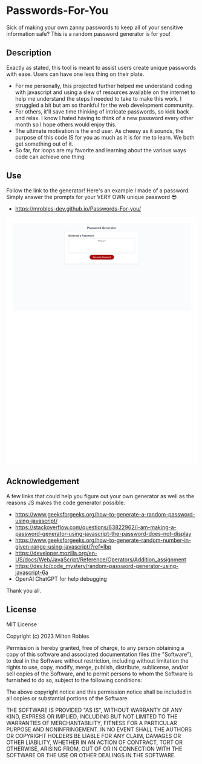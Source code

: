 # Passwords-For-You
Sick of making your own zanny passwords to keep all of your sensitive information safe?
This is a random password generator is for you!

## Description

Exactly as stated, this tool is meant to assist users create unique passwords with ease. Users can have one less thing on their plate.

- For me personally, this projected further helped me understand coding with javascript and using a slew of resources available on the internet to help me understand the steps I needed to take to make this work. I struggled a bit but am so thankful for the web development community.
- For others, it'll save time thinking of intricate passwords, so kick back and relax. I know I hated having to think of a new password every other month so I hope others would enjoy this.
- The ultimate motivation is the end user. As cheesy as it sounds, the purpose of this code IS for you as much as it is for me to learn. We both get something out of  it.
- So far, for loops are my favorite and learning about the various ways code can achieve one thing.

## Use

Follow the link to the generator! Here's an example I made of a password. Simply answer the prompts for your VERY OWN unique password 😎 

- https://mrobles-dev.github.io/Passwords-For-you/

![alt tex](./Assets/Password-Generator_1.jpg)

## Acknowledgement

A few links that could help you figure out your own generator as well as the reasons JS makes the code generator possible.


- https://www.geeksforgeeks.org/how-to-generate-a-random-password-using-javascript/
- https://stackoverflow.com/questions/63822962/i-am-making-a-password-generator-using-javascript-the-password-does-not-display
- https://www.geeksforgeeks.org/how-to-generate-random-number-in-given-range-using-javascript/?ref=lbp
- https://developer.mozilla.org/en-US/docs/Web/JavaScript/Reference/Operators/Addition_assignment
- https://dev.to/code_mystery/random-password-generator-using-javascript-6a
- OpenAI ChatGPT for help debugging 


Thank you all.


## License 
MIT License

Copyright (c) 2023 Milton Robles

Permission is hereby granted, free of charge, to any person obtaining a copy
of this software and associated documentation files (the "Software"), to deal
in the Software without restriction, including without limitation the rights
to use, copy, modify, merge, publish, distribute, sublicense, and/or sell
copies of the Software, and to permit persons to whom the Software is
furnished to do so, subject to the following conditions:

The above copyright notice and this permission notice shall be included in all
copies or substantial portions of the Software.

THE SOFTWARE IS PROVIDED "AS IS", WITHOUT WARRANTY OF ANY KIND, EXPRESS OR
IMPLIED, INCLUDING BUT NOT LIMITED TO THE WARRANTIES OF MERCHANTABILITY,
FITNESS FOR A PARTICULAR PURPOSE AND NONINFRINGEMENT. IN NO EVENT SHALL THE
AUTHORS OR COPYRIGHT HOLDERS BE LIABLE FOR ANY CLAIM, DAMAGES OR OTHER
LIABILITY, WHETHER IN AN ACTION OF CONTRACT, TORT OR OTHERWISE, ARISING FROM,
OUT OF OR IN CONNECTION WITH THE SOFTWARE OR THE USE OR OTHER DEALINGS IN THE
SOFTWARE.
